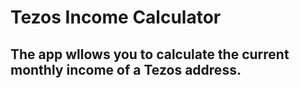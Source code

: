 # Tezos Income Calculator

## The app wllows you to calculate the current monthly income of a Tezos address.
